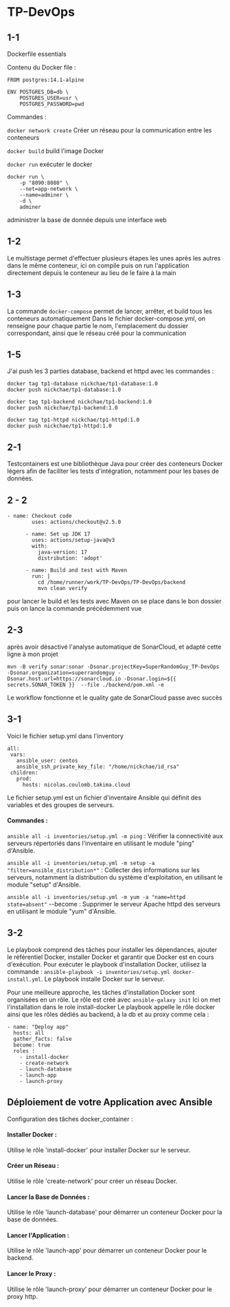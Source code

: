 # TP-DevOps

## 1-1
Dockerfile essentials

Contenu du Docker file :
```
FROM postgres:14.1-alpine

ENV POSTGRES_DB=db \
    POSTGRES_USER=usr \
    POSTGRES_PASSWORD=pwd
```
Commandes :

```docker network create```
Créer un réseau pour la communication entre les conteneurs

```docker build```
 build l'image Docker

```docker run```
exécuter le docker

```
docker run \
    -p "8090:8080" \
    --net=app-network \
    --name=adminer \
    -d \
    adminer
```
administrer la base de donnée depuis une interface web


## 1-2

Le multistage permet d'effectuer plusieurs étapes les unes après les autres dans le même conteneur, ici on compile puis on run l'application directement depuis le conteneur au lieu de le faire à la main

## 1-3

La commande ```docker-compose``` permet de lancer, arrêter, et build tous les conteneurs automatiquement
Dans le fichier docker-compose.yml, on renseigne pour chaque partie le nom, l'emplacement du dossier correspondant, ainsi que le réseau créé pour la communication

## 1-5

J'ai push les 3 parties database, backend et httpd avec les commandes :

```
docker tag tp1-database nickchae/tp1-database:1.0
docker push nickchae/tp1-database:1.0

docker tag tp1-backend nickchae/tp1-backend:1.0
docker push nickchae/tp1-backend:1.0

docker tag tp1-httpd nickchae/tp1-httpd:1.0
docker push nickchae/tp1-httpd:1.0

```
## 2-1


Testcontainers est une bibliothèque Java pour créer des conteneurs Docker légers afin de faciliter les tests d'intégration, notamment pour les bases de données.

## 2 - 2

```
- name: Checkout code
        uses: actions/checkout@v2.5.0

      - name: Set up JDK 17
        uses: actions/setup-java@v3
        with:
          java-version: 17
          distribution: 'adopt'

      - name: Build and test with Maven
        run: |
          cd /home/runner/work/TP-DevOps/TP-DevOps/backend
          mvn clean verify

```
pour lancer le build et les tests avec Maven on se place dans le bon dossier puis on lance la commande précédemment vue


## 2-3
après avoir désactivé l'analyse automatique de SonarCloud, et adapté cette ligne à mon projet

```
mvn -B verify sonar:sonar -Dsonar.projectKey=SuperRandomGuy_TP-DevOps -Dsonar.organization=superrandomguy -Dsonar.host.url=https://sonarcloud.io -Dsonar.login=${{ secrets.SONAR_TOKEN }}  --file ./backend/pom.xml -e

```
Le workflow fonctionne et le quality gate de SonarCloud passe avec succès

## 3-1

Voici le fichier setup.yml dans l'inventory
```
all:
 vars:
   ansible_user: centos
   ansible_ssh_private_key_file: "/home/nickchae/id_rsa"
 children:
   prod:
     hosts: nicolas.coulomb.takima.cloud
```

Le fichier setup.yml est un fichier d'inventaire Ansible qui définit des variables et des groupes de serveurs.

#### Commandes :
```ansible all -i inventories/setup.yml -m ping``` : Vérifier la connectivité aux serveurs répertoriés dans l'inventaire en utilisant le module "ping" d'Ansible.

```ansible all -i inventories/setup.yml -m setup -a "filter=ansible_distribution*"``` : Collecter des informations sur les serveurs, notamment la distribution du système d'exploitation, en utilisant le module "setup" d'Ansible.

```ansible all -i inventories/setup.yml -m yum -a "name=httpd state=absent"``` --become : Supprimer le serveur Apache httpd des serveurs en utilisant le module "yum" d'Ansible.

## 3-2

Le playbook comprend des tâches pour installer les dépendances, ajouter le référentiel Docker, installer Docker et garantir que Docker est en cours d'exécution.
Pour exécuter le playbook d'installation Docker, utilisez la commande : ```ansible-playbook -i inventories/setup.yml docker-install.yml```. Le playbook installe Docker sur le serveur.

Pour une meilleure approche, les tâches d'installation Docker sont organisées en un rôle. Le rôle est créé avec ```ansible-galaxy init``` 
Ici on met l'installation dans le role install-docker
Le playbook appelle le rôle docker ainsi que les rôles dédiés au backend, à la db et au proxy comme cela :

```
- name: "Deploy app"
  hosts: all
  gather_facts: false
  become: true
  roles :
    - install-docker
    - create-network
    - launch-database
    - launch-app
    - launch-proxy
```

## Déploiement de votre Application avec Ansible

Configuration des tâches docker_container :

#### Installer Docker :
Utilise le rôle 'install-docker' pour installer Docker sur le serveur.

#### Créer un Réseau :
Utilise le rôle 'create-network' pour créer un réseau Docker.

#### Lancer la Base de Données :
Utilise le rôle 'launch-database' pour démarrer un conteneur Docker pour la base de données.

#### Lancer l'Application :
Utilise le rôle 'launch-app' pour démarrer un conteneur Docker pour le backend.

#### Lancer le Proxy :
Utilise le rôle 'launch-proxy' pour démarrer un conteneur Docker pour le proxy http.